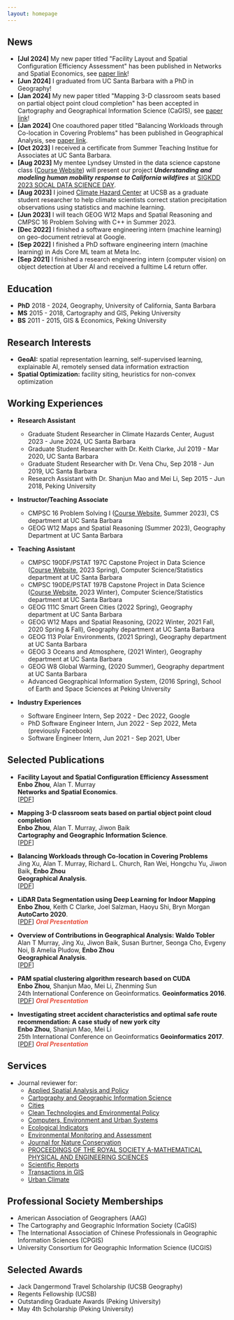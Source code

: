 ```yaml
---
layout: homepage
---
```


## News
- **[Jul 2024]** My new paper titled "Facility Layout and Spatial Configuration Efficiency Assessment" has been published in Networks and Spatial Economics, see [paper link](https://link.springer.com/article/10.1007/s11067-024-09637-z)!
- **[Jun 2024]** I graduated from UC Santa Barbara with a PhD in Geography!
- **[Jan 2024]** My new paper titled "Mapping 3-D classroom seats based on partial object point cloud completion" has been accepted in Cartography and Geographical Information Science (CaGIS), see [paper link](https://www.tandfonline.com/doi/full/10.1080/15230406.2024.2320150)!
- **[Jan 2024]** One coauthored paper titled "Balancing Workloads through Co-location in Covering Problems" has been published in Geographical Analysis, see [paper link](https://doi.org/10.1111/gean.12389).
- **[Oct 2023]** I received a certificate from Summer Teaching Institue for Associates at UC Santa Barbara.
- **[Aug 2023]** My mentee Lyndsey Umsted in the data science capstone class ([Course Website](https://pstat197.github.io/)) will present our project <strong><i>Understanding and modeling human mobility response to California wildfires</i></strong> at [SIGKDD 2023 SOCAL DATA SCIENCE DAY](https://sites.google.com/usc.edu/socal-data-science-day/home).
- **[Aug 2023]** I joined [Climate Hazard Center](https://www.chc.ucsb.edu/) at UCSB as a graduate student researcher to help climate scientists correct station precipitation observations using statistics and machine learning.
- **[Jun 2023]** I will teach GEOG W12 Maps and Spatial Reasoning and CMPSC 16 Problem Solving with C++ in Summer 2023.
- **[Dec 2022]** I finished a software engineering intern (machine learning) on geo-document retrieval at Google.
- **[Sep 2022]** I finished a PhD software engineering intern (machine learning) in Ads Core ML team at Meta Inc.
- **[Sep 2021]** I finished a research engineering intern (computer vision) on object detection at Uber AI and received a fulltime L4 return offer.

## Education

- **PhD** 2018 - 2024, Geography, University of California, Santa Barbara
- **MS** 2015 - 2018, Cartography and GIS, Peking University
- **BS** 2011 - 2015, GIS & Economics, Peking University

## Research Interests

- **GeoAI:** spatial representation learning, self-supervised learning, explainable AI, remotely sensed data information extraction
- **Spatial Optimization:** facility siting, heuristics for non-convex optimization

## Working Experiences
- **Research Assistant**
  - Graduate Student Researcher in Climate Hazards Center, August 2023 - June 2024, UC Santa Barbara
  - Graduate Student Researcher with Dr. Keith Clarke, Jul 2019 - Mar 2020, UC Santa Barbara
  - Graduate Student Researcher with Dr. Vena Chu, Sep 2018 - Jun 2019, UC Santa Barbara
  - Research Assistant with Dr. Shanjun Mao and Mei Li, Sep 2015 - Jun 2018, Peking University

- **Instructor/Teaching Associate**
  - CMPSC 16 Problem Solving I ([Course Website](https://ucsb-cs16.github.io/m23/), Summer 2023), CS department at UC Santa Barbara
  - GEOG W12 Maps and Spatial Reasoning (Summer 2023), Geography Department at UC Santa Barbara

- **Teaching Assistant**
  - CMPSC 190DF/PSTAT 197C Capstone Project in Data Science ([Course Website](https://pstat197.github.io/), 2023 Spring), Computer Science/Statistics department at UC Santa Barbara
  - CMPSC 190DE/PSTAT 197B Capstone Project in Data Science ([Course Website](https://pstat197.github.io/), 2023 Winter), Computer Science/Statistics department at UC Santa Barbara
  - GEOG 111C Smart Green Cities (2022 Spring), Geography department at UC Santa Barbara
  - GEOG W12 Maps and Spatial Reasoning, (2022 Winter, 2021 Fall, 2020 Spring & Fall), Geography department at UC Santa Barbara
  - GEOG 113 Polar Environments, (2021 Spring), Geography department at UC Santa Barbara
  - GEOG 3 Oceans and Atmosphere, (2021 Winter), Geography department at UC Santa Barbara
  - GEOG W8 Global Warming, (2020 Summer), Geography department at UC Santa Barbara
  - Advanced Geographical Information System, (2016 Spring), School of Earth and Space Sciences at Peking University
  
- **Industry Experiences**
  - Software Engineer Intern, Sep 2022 - Dec 2022, Google
  - PhD Software Engineer Intern, Jun 2022 - Sep 2022, Meta (previously Facebook)
  - Software Engineer Intern, Jun 2021 - Sep 2021, Uber

## Selected Publications

- **Facility Layout and Spatial Configuration Efficiency Assessment**
  <br>
  **Enbo Zhou**, Alan T. Murray
  <br>
  **Networks and Spatial Economics**.
  <br>
  [[PDF](https://rdcu.be/dOKUQ)] 

- **Mapping 3-D classroom seats based on partial object point cloud completion**
  <br>
  **Enbo Zhou**, Alan T. Murray, Jiwon Baik
  <br>
  **Cartography and Geographic Information Science**.
  <br>
  [[PDF](https://www.tandfonline.com/doi/full/10.1080/15230406.2024.2320150)] 

- **Balancing Workloads through Co-location in Covering Problems**
  <br>
  Jing Xu, Alan T. Murray, Richard L. Church, Ran Wei, Hongchu Yu, Jiwon Baik, **Enbo Zhou**
  <br>
  **Geographical Analysis**.
  <br>
  [[PDF](https://onlinelibrary.wiley.com/doi/full/10.1111/gean.12389)] 

- **LiDAR Data Segmentation using Deep Learning for Indoor Mapping**
  <br>
  **Enbo Zhou**, Keith C Clarke, Joel Salzman, Haoyu Shi, Bryn Morgan
  <br>
  **AutoCarto 2020**.
  <br>
  [[PDF](https://cartogis.org/docs/autocarto/2020/docs/abstracts/4b%20LiDAR%20Data%20Segmentation%20using%20Deep%20Learning%20for%20Indoor%20Mapping.pdf)] <strong><i style="color:#e74d3c">Oral Presentation</i></strong>

- **Overview of Contributions in Geographical Analysis: Waldo Tobler**
  <br>
  Alan T Murray, Jing Xu, Jiwon Baik, Susan Burtner, Seonga Cho, Evgeny Noi, B Amelia Pludow, **Enbo Zhou**
  <br>
  **Geographical Analysis**.
  <br>
  [[PDF](https://onlinelibrary.wiley.com/doi/full/10.1111/gean.12257)] 

- **PAM spatial clustering algorithm research based on CUDA**
  <br>
  **Enbo Zhou**, Shanjun Mao, Mei Li, Zhenming Sun
  <br>
  24th International Conference on Geoinformatics. **Geoinformatics 2016**.
  <br>
  [[PDF](https://ieeexplore.ieee.org/abstract/document/7578971)] <strong><i style="color:#e74d3c">Oral Presentation</i></strong>

- **Investigating street accident characteristics and optimal safe route recommendation: A case study of new york city**
  <br>
  **Enbo Zhou**, Shanjun Mao, Mei Li
  <br>
  25th International Conference on Geoinformatics **Geoinformatics 2017**.
  <br>
  [[PDF](https://ieeexplore.ieee.org/abstract/document/8090942)] <strong><i style="color:#e74d3c">Oral Presentation</i></strong>

## Services

- Journal reviewer for: 
  - [Applied Spatial Analysis and Policy](https://link.springer.com/journal/12061)
  - [Cartography and Geographic Information Science](https://www.tandfonline.com/journals/tcag20)
  - [Cities](https://www.sciencedirect.com/journal/cities)
  - [Clean Technologies and Environmental Policy](https://link.springer.com/journal/10098)
  - [Computers, Environment and Urban Systems](https://www.sciencedirect.com/journal/computers-environment-and-urban-systems)
  - [Ecological Indicators](https://www.sciencedirect.com/journal/ecological-indicators)
  - [Environmental Monitoring and Assessment](https://link.springer.com/journal/10661)
  - [Journal for Nature Conservation](https://www.sciencedirect.com/journal/journal-for-nature-conservation)
  - [PROCEEDINGS OF THE ROYAL SOCIETY A-MATHEMATICAL PHYSICAL AND ENGINEERING SCIENCES](https://royalsocietypublishing.org/journal/rspa)
  - [Scientific Reports](https://www.nature.com/srep/)
  - [Transactions in GIS](https://onlinelibrary.wiley.com/journal/14679671)
  - [Urban Climate](https://www.sciencedirect.com/journal/urban-climate)

## Professional Society Memberships

- American Association of Geographers (AAG)
- The Cartography and Geographic Information Society (CaGIS)
- The International Association of Chinese Professionals in Geographic Information Sciences (CPGIS)
- University Consortium for Geographic Information Science (UCGIS)

## Selected Awards

- Jack Dangermond Travel Scholarship (UCSB Geography)
- Regents Fellowship (UCSB)
- Outstanding Graduate Awards (Peking University)
- May 4th Scholarship (Peking University)
